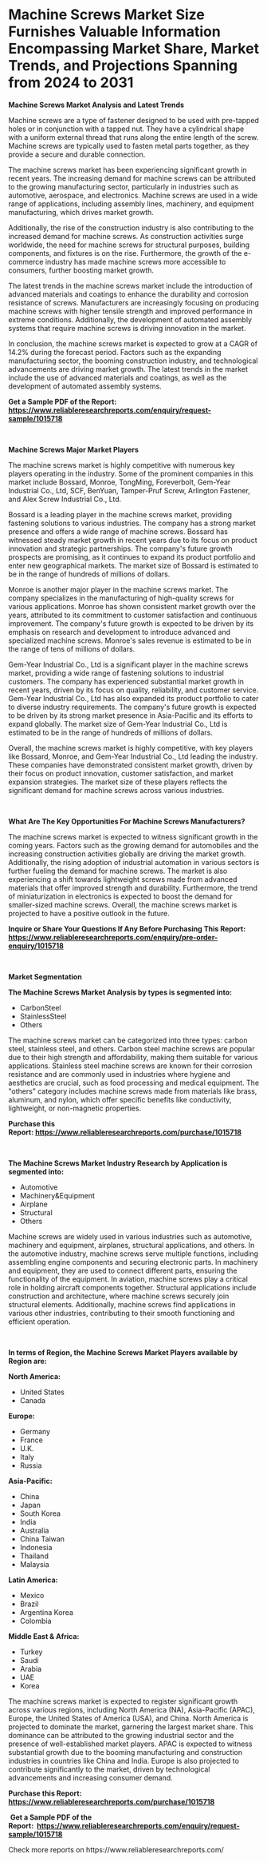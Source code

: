 <p><h1>Machine Screws Market Size Furnishes Valuable Information Encompassing Market Share, Market Trends, and Projections Spanning from 2024 to 2031</h1></p><p><strong>Machine Screws Market Analysis and Latest Trends</strong></p>
<p><p>Machine screws are a type of fastener designed to be used with pre-tapped holes or in conjunction with a tapped nut. They have a cylindrical shape with a uniform external thread that runs along the entire length of the screw. Machine screws are typically used to fasten metal parts together, as they provide a secure and durable connection.</p><p>The machine screws market has been experiencing significant growth in recent years. The increasing demand for machine screws can be attributed to the growing manufacturing sector, particularly in industries such as automotive, aerospace, and electronics. Machine screws are used in a wide range of applications, including assembly lines, machinery, and equipment manufacturing, which drives market growth.</p><p>Additionally, the rise of the construction industry is also contributing to the increased demand for machine screws. As construction activities surge worldwide, the need for machine screws for structural purposes, building components, and fixtures is on the rise. Furthermore, the growth of the e-commerce industry has made machine screws more accessible to consumers, further boosting market growth.</p><p>The latest trends in the machine screws market include the introduction of advanced materials and coatings to enhance the durability and corrosion resistance of screws. Manufacturers are increasingly focusing on producing machine screws with higher tensile strength and improved performance in extreme conditions. Additionally, the development of automated assembly systems that require machine screws is driving innovation in the market.</p><p>In conclusion, the machine screws market is expected to grow at a CAGR of 14.2% during the forecast period. Factors such as the expanding manufacturing sector, the booming construction industry, and technological advancements are driving market growth. The latest trends in the market include the use of advanced materials and coatings, as well as the development of automated assembly systems.</p></p>
<p><strong>Get a Sample PDF of the Report:&nbsp; <a href="https://www.reliableresearchreports.com/enquiry/request-sample/1015718">https://www.reliableresearchreports.com/enquiry/request-sample/1015718</a></strong></p>
<p>&nbsp;</p>
<p><strong>Machine Screws Major Market Players</strong></p>
<p><p>The machine screws market is highly competitive with numerous key players operating in the industry. Some of the prominent companies in this market include Bossard, Monroe, TongMing, Foreverbolt, Gem-Year Industrial Co., Ltd, SCF, BenYuan, Tamper-Pruf Screw, Arlington Fastener, and Alex Screw Industrial Co., Ltd.</p><p>Bossard is a leading player in the machine screws market, providing fastening solutions to various industries. The company has a strong market presence and offers a wide range of machine screws. Bossard has witnessed steady market growth in recent years due to its focus on product innovation and strategic partnerships. The company's future growth prospects are promising, as it continues to expand its product portfolio and enter new geographical markets. The market size of Bossard is estimated to be in the range of hundreds of millions of dollars.</p><p>Monroe is another major player in the machine screws market. The company specializes in the manufacturing of high-quality screws for various applications. Monroe has shown consistent market growth over the years, attributed to its commitment to customer satisfaction and continuous improvement. The company's future growth is expected to be driven by its emphasis on research and development to introduce advanced and specialized machine screws. Monroe's sales revenue is estimated to be in the range of tens of millions of dollars.</p><p>Gem-Year Industrial Co., Ltd is a significant player in the machine screws market, providing a wide range of fastening solutions to industrial customers. The company has experienced substantial market growth in recent years, driven by its focus on quality, reliability, and customer service. Gem-Year Industrial Co., Ltd has also expanded its product portfolio to cater to diverse industry requirements. The company's future growth is expected to be driven by its strong market presence in Asia-Pacific and its efforts to expand globally. The market size of Gem-Year Industrial Co., Ltd is estimated to be in the range of hundreds of millions of dollars.</p><p>Overall, the machine screws market is highly competitive, with key players like Bossard, Monroe, and Gem-Year Industrial Co., Ltd leading the industry. These companies have demonstrated consistent market growth, driven by their focus on product innovation, customer satisfaction, and market expansion strategies. The market size of these players reflects the significant demand for machine screws across various industries.</p></p>
<p>&nbsp;</p>
<p><strong>What Are The Key Opportunities For Machine Screws Manufacturers?</strong></p>
<p><p>The machine screws market is expected to witness significant growth in the coming years. Factors such as the growing demand for automobiles and the increasing construction activities globally are driving the market growth. Additionally, the rising adoption of industrial automation in various sectors is further fueling the demand for machine screws. The market is also experiencing a shift towards lightweight screws made from advanced materials that offer improved strength and durability. Furthermore, the trend of miniaturization in electronics is expected to boost the demand for smaller-sized machine screws. Overall, the machine screws market is projected to have a positive outlook in the future.</p></p>
<p><strong>Inquire or Share Your Questions If Any Before Purchasing This Report: <a href="https://www.reliableresearchreports.com/enquiry/pre-order-enquiry/1015718">https://www.reliableresearchreports.com/enquiry/pre-order-enquiry/1015718</a></strong></p>
<p>&nbsp;</p>
<p><strong>Market Segmentation</strong></p>
<p><strong>The Machine Screws Market Analysis by types is segmented into:</strong></p>
<p><ul><li>CarbonSteel</li><li>StainlessSteel</li><li>Others</li></ul></p>
<p><p>The machine screws market can be categorized into three types: carbon steel, stainless steel, and others. Carbon steel machine screws are popular due to their high strength and affordability, making them suitable for various applications. Stainless steel machine screws are known for their corrosion resistance and are commonly used in industries where hygiene and aesthetics are crucial, such as food processing and medical equipment. The "others" category includes machine screws made from materials like brass, aluminum, and nylon, which offer specific benefits like conductivity, lightweight, or non-magnetic properties.</p></p>
<p><strong>Purchase this Report:&nbsp;<a href="https://www.reliableresearchreports.com/purchase/1015718">https://www.reliableresearchreports.com/purchase/1015718</a></strong></p>
<p>&nbsp;</p>
<p><strong>The Machine Screws Market Industry Research by Application is segmented into:</strong></p>
<p><ul><li>Automotive</li><li>Machinery&Equipment</li><li>Airplane</li><li>Structural</li><li>Others</li></ul></p>
<p><p>Machine screws are widely used in various industries such as automotive, machinery and equipment, airplanes, structural applications, and others. In the automotive industry, machine screws serve multiple functions, including assembling engine components and securing electronic parts. In machinery and equipment, they are used to connect different parts, ensuring the functionality of the equipment. In aviation, machine screws play a critical role in holding aircraft components together. Structural applications include construction and architecture, where machine screws securely join structural elements. Additionally, machine screws find applications in various other industries, contributing to their smooth functioning and efficient operation.</p></p>
<p>&nbsp;</p>
<p><strong>In terms of Region, the Machine Screws Market Players available by Region are:</strong></p>
<p>
    <p> <strong> North America: </strong>
        <ul>
            <li>United States</li>
            <li>Canada</li>
        </ul>
        </p> 
    <p> <strong> Europe: </strong>
        <ul>
            <li>Germany</li>
            <li>France</li>
            <li>U.K.</li>
            <li>Italy</li>
            <li>Russia</li>
        </ul>
        </p> 
    <p> <strong> Asia-Pacific: </strong>
        <ul>
            <li>China</li>
            <li>Japan</li>
            <li>South Korea</li>
            <li>India</li>
            <li>Australia</li>
            <li>China Taiwan</li>
            <li>Indonesia</li>
            <li>Thailand</li>
            <li>Malaysia</li>
        </ul>
        </p> 
    <p> <strong> Latin America: </strong>
        <ul>
            <li>Mexico</li>
            <li>Brazil</li>
            <li>Argentina Korea</li>
            <li>Colombia</li>
        </ul>
        </p> 
    <p> <strong> Middle East & Africa: </strong>
        <ul>
            <li>Turkey</li>
            <li>Saudi</li>
            <li>Arabia</li>
            <li>UAE</li>
            <li>Korea</li>
        </ul>
    </p>
    </p>
<p><p>The machine screws market is expected to register significant growth across various regions, including North America (NA), Asia-Pacific (APAC), Europe, the United States of America (USA), and China. North America is projected to dominate the market, garnering the largest market share. This dominance can be attributed to the growing industrial sector and the presence of well-established market players. APAC is expected to witness substantial growth due to the booming manufacturing and construction industries in countries like China and India. Europe is also projected to contribute significantly to the market, driven by technological advancements and increasing consumer demand.</p></p>
<p><strong>Purchase this Report: <a href="https://www.reliableresearchreports.com/purchase/1015718">https://www.reliableresearchreports.com/purchase/1015718</a></strong></p>
<p>&nbsp;<strong>Get a Sample PDF of the Report:&nbsp;&nbsp;<a href="https://www.reliableresearchreports.com/enquiry/request-sample/1015718">https://www.reliableresearchreports.com/enquiry/request-sample/1015718</a></strong></p>
<p><strong></strong></p>
<p>Check more reports on https://www.reliableresearchreports.com/</p>